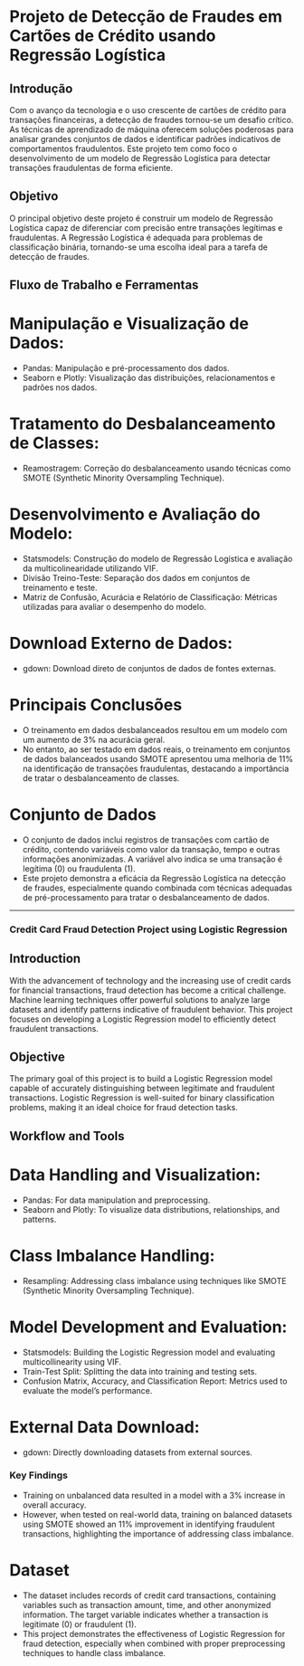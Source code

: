 # Projeto de Detecção de Fraudes em Cartões de Crédito usando Regressão Logística

## Introdução
Com o avanço da tecnologia e o uso crescente de cartões de crédito para transações financeiras, a detecção de fraudes tornou-se um desafio crítico.
As técnicas de aprendizado de máquina oferecem soluções poderosas para analisar grandes conjuntos de dados e identificar padrões indicativos de comportamentos fraudulentos. 
Este projeto tem como foco o desenvolvimento de um modelo de Regressão Logística para detectar transações fraudulentas de forma eficiente.

## Objetivo
O principal objetivo deste projeto é construir um modelo de Regressão Logística capaz de diferenciar com precisão entre transações legítimas e fraudulentas.
A Regressão Logística é adequada para problemas de classificação binária, tornando-se uma escolha ideal para a tarefa de detecção de fraudes.

## Fluxo de Trabalho e Ferramentas

  # Manipulação e Visualização de Dados:
  * Pandas: Manipulação e pré-processamento dos dados.
  * Seaborn e Plotly: Visualização das distribuições, relacionamentos e padrões nos dados.
  
  # Tratamento do Desbalanceamento de Classes:
   * Reamostragem: Correção do desbalanceamento usando técnicas como SMOTE (Synthetic Minority Oversampling Technique).
  
  # Desenvolvimento e Avaliação do Modelo:
  * Statsmodels: Construção do modelo de Regressão Logística e avaliação da multicolinearidade utilizando VIF.
  * Divisão Treino-Teste: Separação dos dados em conjuntos de treinamento e teste.
  * Matriz de Confusão, Acurácia e Relatório de Classificação: Métricas utilizadas para avaliar o desempenho do modelo.
  
  # Download Externo de Dados:
  * gdown: Download direto de conjuntos de dados de fontes externas.

  # Principais Conclusões
  * O treinamento em dados desbalanceados resultou em um modelo com um aumento de 3% na acurácia geral.
  * No entanto, ao ser testado em dados reais, o treinamento em conjuntos de dados balanceados usando SMOTE apresentou uma melhoria de 11% na identificação de transações fraudulentas, destacando a importância de tratar o desbalanceamento de classes.


  # Conjunto de Dados
  * O conjunto de dados inclui registros de transações com cartão de crédito, contendo variáveis como valor da transação, tempo e outras informações anonimizadas. A variável alvo indica se uma transação é legítima (0) ou fraudulenta (1).
  * Este projeto demonstra a eficácia da Regressão Logística na detecção de fraudes, especialmente quando combinada com técnicas adequadas de pré-processamento para tratar o desbalanceamento de dados.


-------------------------------------------------------------------------------------------------------------------------------------------------------------------------------------------------------------------------------------------------------------------



### Credit Card Fraud Detection Project using Logistic Regression

## Introduction
With the advancement of technology and the increasing use of credit cards for financial transactions, fraud detection has become a critical challenge.
Machine learning techniques offer powerful solutions to analyze large datasets and identify patterns indicative of fraudulent behavior.
This project focuses on developing a Logistic Regression model to efficiently detect fraudulent transactions.

## Objective
The primary goal of this project is to build a Logistic Regression model capable of accurately distinguishing between legitimate and fraudulent transactions.
Logistic Regression is well-suited for binary classification problems, making it an ideal choice for fraud detection tasks.

## Workflow and Tools

  # Data Handling and Visualization:
  * Pandas: For data manipulation and preprocessing.
  * Seaborn and Plotly: To visualize data distributions, relationships, and patterns.
  
  # Class Imbalance Handling:
  * Resampling: Addressing class imbalance using techniques like SMOTE (Synthetic Minority Oversampling Technique).
  
  # Model Development and Evaluation:
  * Statsmodels: Building the Logistic Regression model and evaluating multicollinearity using VIF.
  * Train-Test Split: Splitting the data into training and testing sets.
  * Confusion Matrix, Accuracy, and Classification Report: Metrics used to evaluate the model’s performance.
  
  # External Data Download:
  * gdown: Directly downloading datasets from external sources.

    
  ### Key Findings
  * Training on unbalanced data resulted in a model with a 3% increase in overall accuracy.
  * However, when tested on real-world data, training on balanced datasets using SMOTE showed an 11% improvement in identifying fraudulent transactions, highlighting the importance of addressing class imbalance.

  # Dataset
  * The dataset includes records of credit card transactions, containing variables such as transaction amount, time, and other anonymized information. The target variable indicates whether a transaction is legitimate (0) or fraudulent (1).
  * This project demonstrates the effectiveness of Logistic Regression for fraud detection, especially when combined with proper preprocessing techniques to handle class imbalance.
